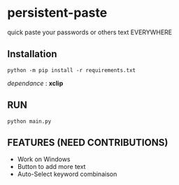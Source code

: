 # persistent-paste
quick paste your passwords or others text EVERYWHERE

## Installation

`python -m pip install -r requirements.txt`

*dependance* : __xclip__


## RUN 

`python main.py`


## FEATURES (NEED CONTRIBUTIONS)

- Work on Windows
- Button to add more text
- Auto-Select keyword combinaison

